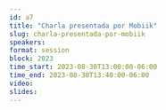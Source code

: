 ```yaml
---
id: a7
title: "Charla presentada por Mobiik"
slug: charla-presentada-por-mobiik
speakers:
format: session
block: 2023
time_start: 2023-08-30T13:00:00-06:00
time_end: 2023-08-30T13:40:00-06:00
video:
slides:
---
```

